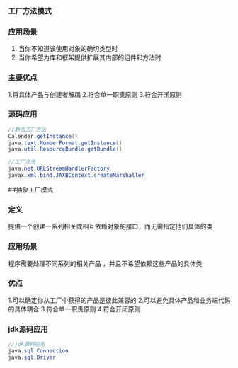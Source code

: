 ### 工厂方法模式
### 应用场景
1. 当你不知道该使用对象的确切类型时
2. 当你希望为库和框架提供扩展其内部的组件和方法时

### 主要优点
1.将具体产品与创建者解耦
2.符合单一职责原则
3.符合开闭原则
### 源码应用
```java
//静态工厂方法
Calender.getInstance()
java.text.NumberFormat.getInstance()
java.util.ResourceBundle.getBundle()

//工厂方法
java.net.URLStreamHandlerFactory
javax.xml.bind.JAXBContext.createMarshaller

```


##抽象工厂模式
### 定义
提供一个创建一系列相关或相互依赖对象的接口，而无需指定他们具体的类
### 应用场景
程序需要处理不同系列的相关产品 ，并且不希望依赖这些产品的具体类

### 优点
1.可以确定你从工厂中获得的产品是彼此兼容的
2.可以避免具体产品和业务端代码的具体耦合
3.符合单一职责原则
4.符合开闭原则
### jdk源码应用
```java
//jdk源码应用
java.sql.Connection
java.sql.Driver

```
